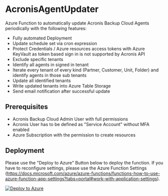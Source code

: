 # AcronisAgentUpdater
Azure Function to automatically update Acronis Backup Cloud Agents periodically with the following features:
- Fully automated Deployment
- Update schedule set via cron expression
- Protect Credentials / Azure resources access tokens with Azure KeyVault as token based sign in is not supported by Acronis API
- Exclude specific tenants
- Identify all agents in signed in tenant
- Iterate every tenant of every kind (Partner, Customer, Unit, Folder) and identify agents in those sub tenants
- Update all identified tenants
- Write updated tenants into Azure Table Storage
- Send email notification after successful update

## Prerequisites
- Acronis Backup Cloud Admin User with full permissions
- Acronis User has to be defined as "Service Account" without MFA enabled
- Azure Subscription with the permission to create resources

## Deployment
Please use the "Deploy to Azure" Button below to deploy the function. If you have to reconfigure settings, please use the Azure Function Settings (https://docs.microsoft.com/azure/azure-functions/functions-how-to-use-azure-function-app-settings?tabs=portal#work-with-application-settings).

[![Deploy to Azure](https://aka.ms/deploytoazurebutton)](https://portal.azure.com/#create/Microsoft.Template/uri/https%3A%2F%2Fraw.githubusercontent.com%2FTobiKr%2FAcronisAgentUpdater%2Fmain%2Fazuredeploy.json)

